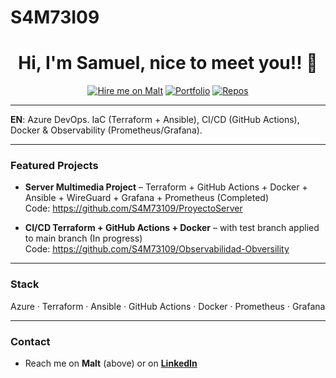 # S4M73I09

<h1 align="center">Hi, I'm Samuel, nice to meet you!! 👋</h1>

<p align="center">
  <a href="https://www.malt.es/profile/samueljesuscarcarenaz"><img alt="Hire me on Malt" src="https://img.shields.io/badge/Hire%20me%20on-Malt-red"></a>
  <a href="https://s4m73109.github.io/Azure-infra-portfolio/"><img alt="Portfolio" src="https://img.shields.io/badge/View%20Portfolio-Online-blue"></a>
  <a href="https://github.com/S4M73109?tab=repositories"><img alt="Repos" src="https://img.shields.io/badge/Repos-Explore-lightgrey"></a>
</p>

---

**EN**: Azure DevOps. IaC (Terraform + Ansible), CI/CD (GitHub Actions), Docker & Observability (Prometheus/Grafana).  

---

### Featured Projects

- **Server Multimedia Project** – Terraform + GitHub Actions + Docker + Ansible + WireGuard + Grafana + Prometheus (Completed)  
  Code: https://github.com/S4M73109/ProyectoServer  

- **CI/CD Terraform + GitHub Actions + Docker** – with test branch applied to main branch (In progress)  
  Code: https://github.com/S4M73109/Observabilidad-Obversility  

---

### Stack
Azure · Terraform · Ansible · GitHub Actions · Docker · Prometheus · Grafana  

---

### Contact
- Reach me on **Malt** (above) or on **[LinkedIn](https://www.linkedin.com/in/samuellilobaby/)**  
